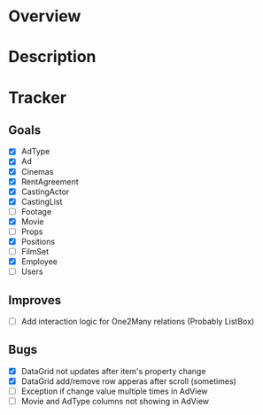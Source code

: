 # Overview 

# Description

# Tracker
                                    
## Goals
- [x] AdType
- [x] Ad
- [x] Cinemas
- [x] RentAgreement
- [x] CastingActor
- [x] CastingList
- [ ] Footage
- [x] Movie
- [ ] Props
- [x] Positions
- [ ] FilmSet
- [x] Employee
- [ ] Users

## Improves
- [ ] Add interaction logic for One2Many relations (Probably ListBox)

## Bugs
- [x] DataGrid not updates after item's property change
- [x] DataGrid add/remove row apperas after scroll (sometimes)
- [ ] Exception if change value multiple times in AdView
- [ ] Movie and AdType columns not showing in AdView